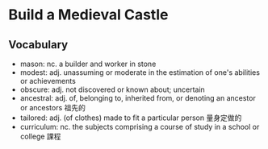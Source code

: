 # Build a Medieval Castle

## Vocabulary

- mason: nc. a builder and worker in stone
- modest: adj. unassuming or moderate in the estimation of one's abilities or achievements
- obscure: adj. not discovered or known about; uncertain
- ancestral: adj. of, belonging to, inherited from, or denoting an ancestor or ancestors 祖先的
- tailored: adj. (of clothes) made to fit a particular person 量身定做的
- curriculum: nc. the subjects comprising a course of study in a school or college 課程